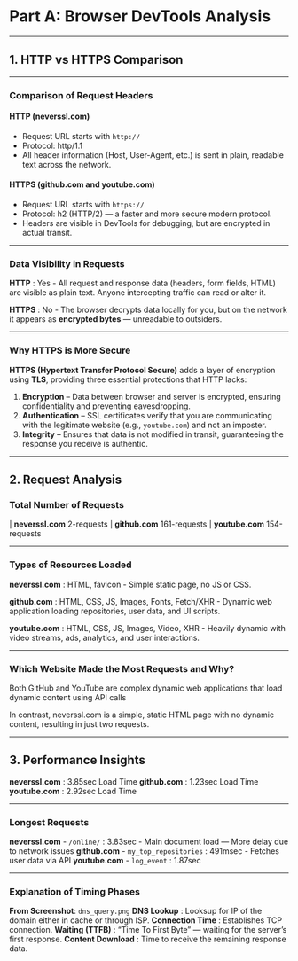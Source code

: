 # Part A: Browser DevTools Analysis

---

## 1. HTTP vs HTTPS Comparison

---

### Comparison of Request Headers

#### **HTTP (neverssl.com)**
- Request URL starts with `http://`
- Protocol: http/1.1
- All header information (Host, User-Agent, etc.) is sent in plain, readable text across the network.

#### **HTTPS (github.com and youtube.com)**
- Request URL starts with `https://`
- Protocol: h2 (HTTP/2) — a faster and more secure modern protocol.
- Headers are visible in DevTools for debugging, but are encrypted in actual transit.

---

### Data Visibility in Requests

 **HTTP** : Yes - All request and response data (headers, form fields, HTML) are visible as plain text. Anyone intercepting traffic can read or alter it.
 
 **HTTPS** : No - The browser decrypts data locally for you, but on the network it appears as **encrypted bytes** — unreadable to outsiders. 

---

### Why HTTPS is More Secure

**HTTPS (Hypertext Transfer Protocol Secure)** adds a layer of encryption using **TLS**, providing three essential protections that HTTP lacks:

1.  **Encryption** – Data between browser and server is encrypted, ensuring confidentiality and preventing eavesdropping.
2.  **Authentication** – SSL certificates verify that you are communicating with the legitimate website (e.g., `youtube.com`) and not an imposter.
3.  **Integrity** – Ensures that data is not modified in transit, guaranteeing the response you receive is authentic.

---

## 2. Request Analysis

### Total Number of Requests

| **neverssl.com**  2-requests 
| **github.com**  161-requests 
| **youtube.com**  154-requests

---

### Types of Resources Loaded


 **neverssl.com** : HTML, favicon - Simple static page, no JS or CSS. 
 
**github.com** : HTML, CSS, JS, Images, Fonts, Fetch/XHR - Dynamic web application loading repositories, user data, and UI scripts. 

**youtube.com** : HTML, CSS, JS, Images, Video, XHR - Heavily dynamic with video streams, ads, analytics, and user interactions. 

---

### Which Website Made the Most Requests and Why?

Both GitHub and YouTube are complex dynamic web applications that load dynamic content using API calls

In contrast, neverssl.com is a simple, static HTML page with no dynamic content, resulting in just two requests.

---

## 3. Performance Insights

**neverssl.com** : 3.85sec Load Time
**github.com** : 1.23sec Load Time
**youtube.com** : 2.92sec Load Time

---

### Longest Requests

**neverssl.com** - `/online/` : 3.83sec - Main document load — More delay due to network issues 
**github.com** - `my_top_repositories` : 491msec - Fetches user data via API 
**youtube.com** - `log_event` : 1.87sec 

---

### Explanation of Timing Phases

**From Screenshot**: `dns_query.png`
 **DNS Lookup** : Looksup for IP of the domain either in cache or through ISP.
 **Connection Time** : Establishes TCP connection.
 **Waiting (TTFB)** : “Time To First Byte” — waiting for the server’s first response. 
 **Content Download** : Time to receive the remaining response data. 
